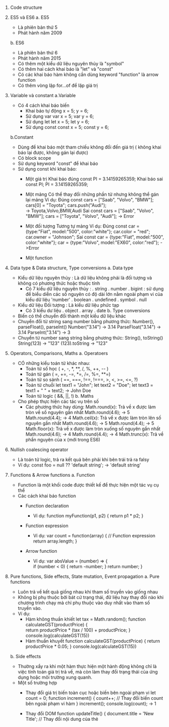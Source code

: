 1. Code structure
2. ES5 và ES6
    a. ES5
    - Là phiên bản thứ 5
    - Phát hành năm 2009

    b. ES6
    - Là phiên bản thứ 6
    - Phát hành năm 2015
    - Có thêm một kiểu dữ liệu nguyên thủy là "symbol" 
    - Có thêm hai cách khai báo là "let" và "const"
    - Có các khai báo hàm không cần dùng keyword "function" là arrow function
    - Có thêm vòng lặp for...of để lặp giá trị

3. Variable và constant
    a.Variable
    - Có 4 cách khai báo biến 
        + Khai báo tự động
            x = 5;
            y = 6;
        + Sử dụng var
            var x = 5;
            var y = 6; 
        + Sử dụng let
            let x = 5;
            let y = 6;
        + Sử dụng const
            const x = 5;
            const y = 6;

    b.Constant
    - Dùng để khai báo một tham chiếu không đổi đến giá trị ( không khai báo lại được, không gán lại được)
    - Có block scope
    - Sử dụng keyword "const" để khai báo 
    - Sử dụng const khi khai báo: 
        + Một giá trị 
            Khai báo đúng 
                const PI = 3.14159265359;
            Khai báo sai 
                const PI;
                PI = 3.14159265359;
        + Một mảng
            Có thể thay đổi những phần tử nhưng không thể gán lại mảng
            Ví dụ: 
                Đúng 
                    const cars = ["Saab", "Volvo", "BMW"];
                    cars[0] = "Toyota";
                    cars.push("Audi");    
                    -> Toyota,Volvo,BMW,Audi
                Sai 
                    const cars = ["Saab", "Volvo", "BMW"];
                    cars = ["Toyota", "Volvo", "Audi"];
                    -> Error    

        + Một đối tượng
            Tương tự mảng
            Ví dụ:
                Đúng 
                    const car = {type:"Fiat", model:"500", color:"white"};
                    car.color = "red";
                    car.owner = "Johnson";
                Sai 
                    const car = {type:"Fiat", model:"500", color:"white"};
                    car = {type:"Volvo", model:"EX60", color:"red"};
                    ->Error
        + Một function

4. Data type & Data structure, Type conversions
    a. Data type
    - Kiểu dữ liệu nguyên thủy : Là dữ liệu không phải là đối tượng và không có phương thức hoặc thuộc tính 
        + Có 7 kiểu dữ liệu nguyên thủy :
            . string
            . number
            . bigint : sử dụng để biểu diễn các số nguyên có độ dài lớn nằm ngoài phạm vi của kiểu dữ liệu 'number'
            . boolean
            . undefined
            . symbol
            . null
    - Kiểu dữ liệu Đối tượng : Là kiểu dữ liệu phức tạp 
        + Có 3 kiểu dư liệu 
            . object
            . array
            . date
    b. Type conversions
    - Biến có thể chuyển đổi thành một kiểu dữ liệu khác
    - Chuyển đổi từ string sang number bằng phương thức: Number(), parseFloat(), parseInt()
        Number("3.14") -> 3.14
        ParseFloat("3.14")  -> 3.14
        ParseInt("3.14") -> 3
    - Chuyển từ number sang string bằng phương thức: String(), toString()
        String(123) -> "123"
        (123).toString -> "123"
5. Operators, Comparisons, Maths
    a. Operatoers
    - CÓ những kiểu toán tử khác nhau:
        + Toán tử số học ( +, -, *, **, /, %, ++, -- )
        + Toán tử gán ( =, +=, -=, *=, /=, %=, **=)
        + Toán tử so sánh ( ==, ===, !==, !===, >, <, >=, <=, ?)
        + Toán tử chuỗi 
            let text1 = "John";
            let text2 = "Doe";
            let text3 = text1 + " " + text2;
            -> John Doe
        + Toán tử logic ( &&, ||, !)
    b. Maths
    - Cho phép thực hiện các tác vụ trên số
        + Các phương thức hay dùng:
            Math.round(x): Trả về x được làm tròn về số nguyên gần nhất 
                Math.round(4.6);
                -> 5
                Math.round(4.4);
                -> 4
            Math.ceil(x): Trả về x được làm tròn lên số nguyên gần nhất
                Math.round(4.6);
                -> 5
                Math.round(4.4);
                -> 5
            Math.floor(x): Trả về x được làm tròn xuống số nguyên gần nhất
                Math.round(4.6);
                -> 4
                Math.round(4.4);
                -> 4
                Math.trunc(x): Trả về phần nguyên của x (mới trong ES6)

6. Nullish coalescing operator
    - Là toán tử logic, trả ra kết quả bên phải khi bên trái trả ra falsy
    - Ví dụ:
        const foo = null ?? 'default string';
        -> 'default string'
7. Functions & Arrow functions
    a. Function
    - Function là một khối code được thiết kế để thực hiện một tác vụ cụ thể
    - Các cách khai báo function
        + Function declaration 
            - Ví dụ:
                function myFunction(p1, p2) {
                    return p1 * p2;
                }
        + Function expression 
            - Ví dụ:
                var count = function(array) { // Function expression  
                    return array.length;
                }

        + Arrow function
            - Ví dụ:
                var absValue = (number) => {  
                    if (number < 0) {
                        return -number;
                    }
                    return number;
                }

8. Pure functions, Side effects, State mutation, Event propagation
    a. Pure functions 
    - Luôn trả về kết quả giống nhau khi tham số truyền vào giống nhau
    - Không bị phụ thuộc bởi bát cứ trạng thái, đữ liệu hay thay đổi nào khi chương trình chạy 
    mà chỉ phụ thuộc vào duy nhất vào tham số truyền vào.
    - Ví dụ:
        + Hàm không thuần khiết
            let tax = Math.random();
            function calculateGST(productPrice) { 			
                return productPrice * (tax / 100) + productPrice;
            }
            console.log(calculateGST(15))        
        + Hàm thuần khuyết
            function calculateGST(productPrice) {
    			return productPrice * 0.05;
            }
            console.log(calculateGST(15))

    b. Side effects
    - Thường xẩy ra khi một hàm thực hiện một hành động không chỉ là việc tính toán giá trị trả về, mà còn làm thay đổi trạng thái của ứng dụng hoặc môi trường xung quanh.
    - Một số trường hợp
        + Thay đổi giá trị biến toàn cục hoặc biến bên ngoài phạm vi
            let count = 0;
            function increment() {
                count++; // Thay đổi biến count bên ngoài phạm vi hàm
            }
            increment();
            console.log(count);
            -> 1
        
        + Thay đổi DOM
            function updateTitle() {
                document.title = 'New Title'; // Thay đổi nội dung của thẻ <title> trong DOM
            }
            updateTitle();
        + Gọi API và xử lý dữ liệu
            function fetchData(url) {
                fetch(url)
                    .then(response => response.json())
                    .then(data => {
                        // Xử lý dữ liệu nhận được từ API
                    });
            }

            fetchData('https://api.example.com/data');

    c. State mutation
    - Xảy ra khi giá trị của một biến hay một đối tượng được thay đổi trực tiếp 
    - Ví dụ:
        let count = 1;
        count = count + 1; // Mutation: Thay đổi giá trị của biến "count"

    d. Event propagation
    - Là quá trình diễn ra khi một sự kiện xảy ra trong môi trường DOM của trình duyệt web. Trong DOM, sự kiện có thể xảy ra trên các phần tử khác nhau và sau đó lan truyền qua các phần tử cha hoặc con của chúng.

9. High order functions
    - Là môt hàm hoạt động trên hàm khác 
    - Nhận một hoặc nhiều hàm khác làm đối số, hoặc trả về một hàm khác 
    - Ví dụ: 
        function highOrderFunction(callback) {
            // Thực hiện một số công việc
            callback();
        }

11. Callback 
    - Là một hàm được truyền vào hàm khác như một đối số và được gọi trong thân hàm đó 
    - Thường được sử dụng để thực hiện các tác vụ không đồng bộ 
    - Ví dụ:
        function highOrderFunction(callback) {
            // Thực hiện một số công việc
            callback();
        }

        function callbackFunction() {
            console.log('Đây là một hàm callback.');
        }

10. Promises
    - Đại diện cho một giá trị ở thời điểm hiện tại có thể chưa tồn tại, nhưng sẽ được xử lý và có giá trị vào một thời điểm đó trong tương lai.
    - Một promise có 3 trạng thái :
        + Pending: Là trạng thái Promise mới được tạo 
        + Resolve: Là trạng thái Promise thực hiện thành công
        + Reject: Là trạng thái Promise thực hiện thất bại 
    Ví dụ:
        const myPromise = new Promise((resolve, reject) => {
            // Thực hiện công việc không đồng bộ ở đây
            // Nếu thành công, gọi hàm resolve với giá trị mong muốn
            // Nếu thất bại, gọi hàm reject với lý do (error)
        });
        // Sử dụng then để xử lý kết quả khi Promise thực hiện thành công
        myPromise
            .then((result) => {
                console.log('Thành công:', result);
            })
            .catch((error) => {
                console.error('Thất bại:', error);
        }); 

11. async / await
    - Để viết mã bất đồng bộ một các đồng bộ 
    - Các tác vụ không đồng bộ thường được thực hiện bằng cách sử dụng Promises hoặc callbacks. Tuy nhiên, việc sử dụng Promises và callbacks có thể dẫn đến việc lồng nhau nhiều mức độ và gây ra hiện tượng "callback hell" 
    - Async/await giúp giải quyết vấn đề này bằng cách sử dụng từ khóa async và await để định nghĩa và điều khiển quá trình thực thi mã không đồng bộ
    - sync: Từ khóa async được sử dụng để định nghĩa một hàm bất đồng bộ. Một hàm được khai báo với từ khóa async sẽ luôn trả về một Promise.
    - await: Từ khóa await chỉ được sử dụng bên trong một hàm được khai báo là async. Nó dùng để đợi cho đến khi một Promise được giải quyết (resolved) và trả về kết quả. Trong khi chờ, luồng thực thi của hàm sẽ tạm dừng, nhưng không chặn luồng chính (main thread) của trình duyệt.
    - Ví dụ: 
        async function myDisplay() {
            let myPromise = new Promise(function(resolve) {
                resolve("I love You !!");
            });
            document.getElementById("demo").innerHTML = await myPromise;
        }

        myDisplay();

12. Control flow & Error handling
    a. Control flow
        - Control flow là cách mà luồng thực thi của một chương trình được quản lý. Nó mô tả cách các câu lệnh trong chương trình được thực hiện theo thứ tự, từ trên xuống dưới. Luồng kiểm soát quyết định thứ tự các câu lệnh được thực hiện, giúp kiểm soát việc chạy chương trình.
    b. Error handling
        - Error handling là quá trình quản lý và xử lý lỗi trong chương trình. Khi một lỗi xảy ra trong quá trình thực thi, quá trình xử lý lỗi đảm bảo rằng chương trình không bị crash và người dùng nhận được thông báo hoặc quay lại trạng thái ổn định.
        - Sử dụng try và catch 
        ví dụ:
            try {
                // Mã có thể gây ra ngoại lệ
                const result = 10 / 0; // Gây ra lỗi chia cho 0
                console.log(result); // Không được thực thi
            } 
            catch (error) {
                // Xử lý ngoại lệ
                console.error('Đã xảy ra lỗi:',error);
                }

13. Arrays, Array methods, Array iteration, Array const, Sorting arrays
    a. Array
        - Tạo array
            const cars = ["Saab", "Volvo", "BMW"];
            const cars = new Array("Saab", "Volvo", "BMW");
    b. Array methods
        - Phương thức toString() chuyển đổi một mảng thành một chuỗi các giá trị mảng (được phân tách bằng dấu phẩy).
            const fruits = ["Banana", "Orange", "Apple", "Mango"];
            document.getElementById("demo").innerHTML = fruits.toString();
            -> Banana,Orange,Apple,Mango
        - Phương thức join() cũng nối tất cả các phần tử mảng thành một chuỗi. Nó hoạt động giống như toString(), nhưng ngoài ra bạn có thể chỉ định dấu phân cách
            const fruits = ["Banana", "Orange", "Apple", "Mango"];
            document.getElementById("demo").innerHTML = fruits.join(" * ");
            -> Banana * Orange * Apple * Mango
        - Phương thức pop() xóa một phần tử cuối cùng của mảng
            const fruits = ["Banana", "Orange", "Apple", "Mango"];
            fruits.pop();
            -> ["Banana", "Orange", "Apple"]
        - Phương thức push() thêm một phần tử mới vào mảng (ở cuối)
            const fruits = ["Banana", "Orange", "Apple", "Mango"];
            fruits.push("Kiwi");
            -> ["Banana", "Orange", "Apple", "Mango", "kiwi"]
        - Phương thức shift() xóa phần tử đầu tiên của mảng
            const fruits = ["Banana", "Orange", "Apple", "Mango"];
            fruits.shift();
            -> ["Orange", "Apple", "Mango"]
        - Phương thúc unshift() thêm phần tử đầu tiên của mảng
            const fruits = ["Banana", "Orange", "Apple", "Mango"];
            fruits.unshift("Lemon")
            -> ["Lemon", "Banana", "Orange", "Apple", "Mango"]
        - Thuộc tính length cung cấp một cách dễ dàng để nối thêm một phần tử mới vào một mảng
            const fruits = ["Banana", "Orange", "Apple", "Mango"];
            fruits[fruits.length] = "Kiwi";
            -> ["Banana", "Orange", "Apple", "Mango", "Kiwi"]
        - Phương thức concat() tạo một mảng mới bằng cách hợp nhất (nối) các mảng hiện có
        - Phương thức concat() không thay đổi các mảng hiện có. Nó luôn trả về một mảng mới.
            const myGirls = ["Cecilie", "Lone"];
            const myBoys = ["Emil", "Tobias", "Linus"];
            const myChildren = myGirls.concat(myBoys);
            -> ["Cecilie", "Lone", "Emil", "Tobias", "Linus"]
    c. Array iteration
        - Phương thức forEach() được sử dụng để duyệt qua từng phần tử trong một mảng và thực hiện một hàm callback trên mỗi phần tử đó.
        - Phương thức forEach() không thay đổi mảng gốc và không trả ra mảng mới.
            let numbers = [1, 2, 3, 4, 5];
            numbers.forEach(function(number, index) {
                console.log(`Phần tử thứ ${index} có giá trị là ${number}`);
            });
            ->  Phần tử thứ 0 có giá trị là 1
                Phần tử thứ 1 có giá trị là 2
                Phần tử thứ 2 có giá trị là 3
                Phần tử thứ 3 có giá trị là 4
                Phần tử thứ 4 có giá trị là 5
        - Phương thức map() dùng để duyệt qua từng phần tử trong một mảng và tạo ra một mảng mới với các giá trị được biến đổi từ các phần tử gốc.
        - Trả về một mảng mới có cùng độ dài như mảng gốc, với các giá trị đã được biến đổi hoặc không biến đổi.
        - Thường được sử dụng khi bạn muốn biến đổi mỗi phần tử trong mảng gốc và tạo một mảng mới từ các giá trị đã biến đổi.
            let numbers = [1, 2, 3, 4, 5];
            let doubledNumbers = numbers.map(function(number) {
                return number * 2;
            });
            console.log(doubledNumbers); // Output: [2, 4, 6, 8, 10]
        - Phương thức filter() tạo ra một mảng mới với các phần tử pass điều kiện
            const numbers = [45, 4, 9, 16, 25];
            const over18 = numbers.filter(myFunction);
            function myFunction(value, index, array) {
                return value > 18;
            }
        - Phương thức reduce() được sử dụng để tích lũy các phần tử của một mảng thành một giá trị duy nhất. Nó thực hiện một hàm callback trên mỗi phần tử của mảng và tích lũy kết quả từ trái sang phải.
        - Cú pháp:
            array.reduce(callback(accumulator, currentValue, index, array), initialValue);
            + Trong đó: 
                . accumulator: Giá trị tích lũy (initialValue trong lần lặp đầu tiên, sau đó là giá trị trả về từ lần lặp trước đó).
                . currentValue: Giá trị hiện tại của phần tử mảng.
                . index (tùy chọn): Chỉ số của phần tử hiện tại trong mảng.
                . array (tùy chọn): Mảng được duyệt qua.
                . initialValue (tùy chọn): Giá trị khởi đầu của biến tích lũy (accumulator). Nếu không được cung cấp, phần tử đầu tiên của mảng sẽ được sử dụng làm giá trị khởi đầu.
        - Ví dụ:
            let numbers = [1, 2, 3, 4, 5];
            let sum = numbers.reduce(function(accumulator, currentValue) {
                return accumulator + currentValue;
            }, 0);
            console.log(sum); // Output: 15
        - Phương thức every() kiểm tra tất cả phần tử có thỏa điều kiện không 
        - Trả ra 
            + true: nếu tất cả các phần tử đều thỏa điều kiện
            + fale: nếu chỉ cần có 1 phần tử không thỏa điều kiện
        - Ví dụ:
            const numbers = [45, 4, 9, 16, 25];
            let allOver18 = numbers.every(myFunction);
            function myFunction(value, index, array) {
                return value > 18;
            } // False
        - Phương thức some() kiểm tra xem có phần tử nào thỏa điều kiện không
        - Trả ra
            + true: nếu có ít nhất 1 phần tử thỏa điều kiện
            + false: nếu không có phần tử nào thóa điều kiện
        - Ví dụ:
            const numbers = [45, 4, 9, 16, 25];
            let someOver18 = numbers.some(myFunction);
            function myFunction(value, index, array) {
                return value > 18;
            } // True

    e. Sorting arrays
        - Là quá trình sắp xếp các phần tử trong một mảng theo một thứ tự nhất định.
        - Phương thức sort() sắp xếp mảng theo bảng chữ cái, số từ nhỏ đến lớn
            const fruits = ["Banana", "Orange", "Apple", "Mango"];
            fruits.sort();
            -> Apple,Banana,Mango,Orange
        - Phương thức revert() đảo ngược các phần tử trong array
            const fruits = ["Banana", "Orange", "Apple", "Mango"];
            fruits.reverse()
            -> Mango,Apple,Orange,Banana

14. Loops & iteration
    - Loop là một cấu trúc điều khiển cho phép thực hiện một khối mã lệnh lặp đi lặp lại một số lần nhất định hoặc cho đến khi một điều kiện được thỏa mãn.
    - Các câu lệnh cho vòng lặp được cung cấp trong JS:
        + for
            for (let i = 0; i < 5; i++) {
                console.log(i);
        }
        + for...in : lặp index đối với mảng và lặp key đối với object
            let person = {
                name: 'John',
                age: 30,
                city: 'New York'
            };

            for (let key in person) {
                console.log(key + ': ' + person[key]);
            }
            ->  name: John
                age: 30
                city: New York
        + for...of : lặp giá trị 
            let numbers = [1, 2, 3, 4, 5];
            for (let number of numbers) {
                console.log(number);
            }
            ->  1
                2
                3
                4
                5
        + do...while
            let number;
            do {
                number = parseInt(prompt('Nhập một số từ 1 đến 5:'));
            } 
            while (number < 1 || number > 5);
            console.log('Số bạn đã nhập là: ' + number);
        + while
            let count = 1;
            while (count <= 5) {
                console.log(count);
                count++;
            }

15. Objects
    - Trong JavaScript, object (đối tượng) là một kiểu dữ liệu phức tạp, cho phép lưu trữ và truy cập thông tin dưới dạng cặp khóa-giá trị. 
    - Đối tượng trong JavaScript được tạo ra bằng cách sử dụng cặp dấu ngoặc nhọn {} và có thể chứa các thuộc tính và phương thức.
        const person = {firstName:"John", lastName:"Doe", age:50, eyeColor:"blue"};

16. Rest & Spread
    a. Rest
        - Rest parameters cho phép đại diện cho một số lượng tham số không xác định trong một hàm và biểu diễn chúng dưới dạng một mảng.
        - Được ký hiệu bằng ba dấu chấm (...) và được đặt trước tên tham số cuối cùng trong khai báo hàm.
            function rest(...rest){
                console.log(rest) // [1, 2, 3, 4]
            }
            rest(1, 2, 3, 4)
    b. Spread 
Classes
(+ Introduction to Class ES11)
this, call, apply, bind
Map & Set
Prototypes & Inheritance
Scope & Closure
Call stack & Hoisting
Modules, Export, Import, Dynamic imports
Regular Expression
25. HTML DOM
    a. Định nghĩa
        - DOM viết tắt (HTML Document Object Model) là cấu trúc của một trang HTML dưới dạng cây đối tượng,
        trong đó mỗi phần tử HTML là một đối tượng.
        - Javascript được truy cập, thay đổi và tương tác với các phần tử HTML trong trang web
    b. DOM document 
        - Tìm phần tử HTML
            document.getElementById(id) : tìm một phần tử bằng id 
            document.getElementsByTagName(name) : tìm nhiều phần tử có chung tag name
            document.getElementsByClassName(name) : tìm nhiều phần tử có chung class name
        - Thay đổi phần tử HTML
            
BOM
Repaint & Reflow
